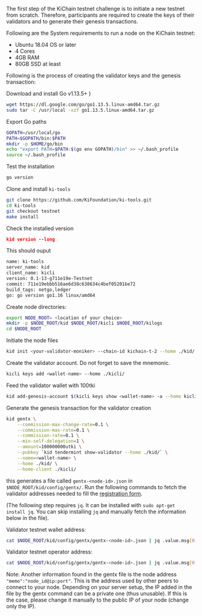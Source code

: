 The first step of the KiChain testnet challenge is to initiate a new testnet from scratch. Therefore, participants are required to create the keys of their validators and to generate their genesis transactions.  

Following are the System requirements to run a node on the KiChain testnet:
- Ubuntu 18.04 OS or later
- 4 Cores
- 4GB RAM
- 80GB SSD at least

Following is the process of creating the validator keys and the genesis transaction:

Download and install Go v1.13.5+ )

```bash
wget https://dl.google.com/go/go1.13.5.linux-amd64.tar.gz
sudo tar -C /usr/local -xzf go1.13.5.linux-amd64.tar.gz
```

Export Go paths

```bash
GOPATH=/usr/local/go
PATH=$GOPATH/bin:$PATH
mkdir -p $HOME/go/bin
echo "export PATH=$PATH:$(go env GOPATH)/bin" >> ~/.bash_profile
source ~/.bash_profile
```

Test the installation

```bash
go version
```

Clone and install `ki-tools`

```bash
git clone https://github.com/KiFoundation/ki-tools.git
cd ki-tools
git checkout testnet
make install
```

Check the installed version

```json
kid version --long
```

This should ouput
```bash
name: ki-tools
server_name: kid
client_name: kicli
version: 0.1-13-g711e19e-Testnet
commit: 711e19ebbb516ae6d38c638634c4bef05201be72
build_tags: netgo,ledger
go: go version go1.16 linux/amd64
```

Create node directories:  

```bash
export NODE_ROOT= <location of your choice>
mkdir -p $NODE_ROOT/kid $NODE_ROOT/kicli $NODE_ROOT/kilogs
cd $NODE_ROOT
```

Initiate the node files

```bash
kid init <your-validator-moniker> --chain-id kichain-t-2 --home ./kid/
```

Create the validator account. Do not forget to save the mnemonic.

```bash
kicli keys add <wallet-name> --home ./kicli/
```

Feed the validator wallet with 100tki

```bash
kid add-genesis-account $(kicli keys show <wallet-name> -a --home kicli/ ) 100000000utki --home kid/
```

Generate the genesis transaction for the validator creation

```bash
kid gentx \
	--commission-max-change-rate=0.1 \
	--commission-max-rate=0.1 \
	--commission-rate=0.1 \
	--min-self-delegation=1 \
	--amount=100000000utki \
	--pubkey `kid tendermint show-validator --home ./kid/` \
	--name=<wallet-name> \
	--home ./kid/ \
	--home-client ./kicli/
```

this generates a file called `gentx-<node-id>.json` in `$NODE_ROOT/kid/config/gentx/`. Run the following commands to fetch the validator addresses needed to fill the [registration form](https://forms.gle/AxNdZQ7qeGiQfmjy7).

(The following step requires `jq`. It can be installed with `sudo apt-get install jq`. You can skip installing `jq` and manually fetch the information below in the file).  

Validator testnet wallet address:
```bash
cat $NODE_ROOT/kid/config/gentx/gentx-<node-id>.json | jq .value.msg[0].value.delegator_address
```

Validator testnet operator address:
```bash
cat $NODE_ROOT/kid/config/gentx/gentx-<node-id>.json | jq .value.msg[0].value.validator_address
```


Note: Another information found in the gentx file is the node address `"memo":"node_id@ip:port"`. This is the address used by other peers to connect to your node. Depending on your server setup, the IP added in the file by the gentx command can be a private one (thus unusable). If this is the case, please change it manually to the public IP of your node (change only the IP). 
